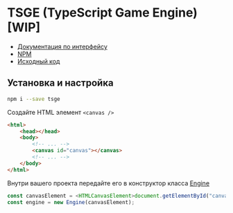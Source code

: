 # TSGE (TypeScript Game Engine) [WIP]

- [Документация по интерфейсу](https://behindloader.github.io/tsge/)
- [NPM](https://www.npmjs.com/package/tsge)
- [Исходный код](https://github.com/BehindLoader/tsge)

## Установка и настройка

```sh
npm i --save tsge
```

Создайте HTML элемент `<canvas />`
```html
<html>
    <head></head>
    <body>
        <!-- ... -->
        <canvas id="canvas"></canvas>
        <!-- ... -->
    </body>
</html>
```

Внутри вашего проекта передайте его в конструктор класса [Engine](https://behindloader.github.io/tsge/classes/Engine.html)
```typescript
const canvasElement = <HTMLCanvasElement>document.getElementById("canvas");
const engine = new Engine(canvasElement);
```
